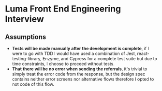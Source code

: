 # Luma Front End Engineering Interview

## Assumptions
- **Tests will be made manually after the development is complete**, if I were to go with TDD I would have used a combination of Jest, react-testing-library, Enzyme, and Cypress for a complete test suite but due to time constraints, I choose to proceed without tests.
- **That there will be no error when sending the referrals**, it's trivial to simply treat the error code from the response, but the design spec contains neither error screens nor alternative flows therefore I opted to not code of this flow.
